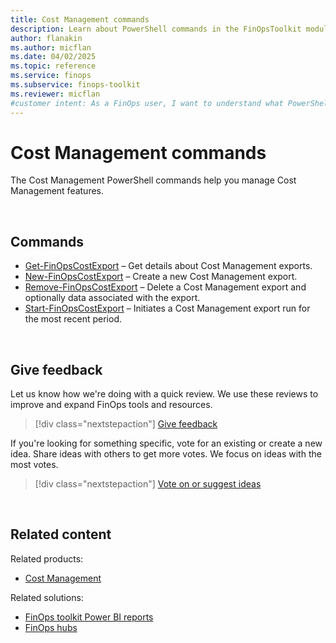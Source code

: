 ```yaml
---
title: Cost Management commands
description: Learn about PowerShell commands in the FinOpsToolkit module to support Cost Management capabilities.
author: flanakin
ms.author: micflan
ms.date: 04/02/2025
ms.topic: reference
ms.service: finops
ms.subservice: finops-toolkit
ms.reviewer: micflan
#customer intent: As a FinOps user, I want to understand what PowerShell commands are available to automate Cost Management scenarios in the FinOpsToolkit module.
---
```


<!-- markdownlint-disable-next-line MD025 -->
# Cost Management commands

The Cost Management PowerShell commands help you manage Cost Management features.

<br>

## Commands

- [Get-FinOpsCostExport](Get-FinOpsCostExport.md) – Get details about Cost Management exports.
- [New-FinOpsCostExport](New-FinOpsCostExport.md) – Create a new Cost Management export.
- [Remove-FinOpsCostExport](Remove-FinOpsCostExport.md) – Delete a Cost Management export and optionally data associated with the export.
- [Start-FinOpsCostExport](Start-FinOpsCostExport.md) – Initiates a Cost Management export run for the most recent period.

<br>

## Give feedback

Let us know how we're doing with a quick review. We use these reviews to improve and expand FinOps tools and resources.

> [!div class="nextstepaction"]
> [Give feedback](https://portal.azure.com/#view/HubsExtension/InProductFeedbackBlade/extensionName/FinOpsToolkit/cesQuestion/How%20easy%20or%20hard%20is%20it%20to%20use%20the%20FinOps%20toolkit%20PowerShell%20module%3F/cvaQuestion/How%20valuable%20are%20the%20FinOps%20toolkit%20PowerShell%20module%3F/surveyId/FTK/bladeName/PowerShell/featureName/CostManagement)

If you're looking for something specific, vote for an existing or create a new idea. Share ideas with others to get more votes. We focus on ideas with the most votes.

> [!div class="nextstepaction"]
> [Vote on or suggest ideas](https://github.com/microsoft/finops-toolkit/issues?q=is%3Aissue%20is%3Aopen%20label%3A%22Tool%3A%20PowerShell%22%20sort%3A"reactions-%2B1-desc")

<br>

## Related content

Related products:

- [Cost Management](/azure/cost-management-billing/costs/)

Related solutions:

- [FinOps toolkit Power BI reports](../../power-bi/reports.md)
- [FinOps hubs](../../hubs/finops-hubs-overview.md)

<br>
